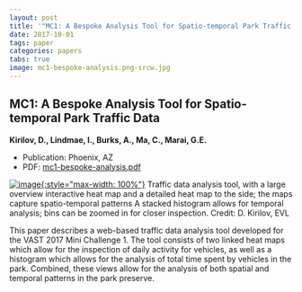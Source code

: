 ```yaml
---
layout: post
title: '"MC1: A Bespoke Analysis Tool for Spatio-temporal Park Traffic Data"'
date: 2017-10-01
tags: paper
categories: papers
tabs: true
image: mc1-bespoke-analysis.png-srcw.jpg
---
```


## MC1: A Bespoke Analysis Tool for Spatio-temporal Park Traffic Data
**Kirilov, D., Lindmae, I., Burks, A., Ma, C., Marai, G.E.**
- Publication: Phoenix, AZ
- PDF: [mc1-bespoke-analysis.pdf](/documents/mc1-bespoke-analysis.pdf)


[![image](https://www.evl.uic.edu/output/originals/mc1-bespoke-analysis.png-srcw.jpg){:style="max-width: 100%"}](https://www.evl.uic.edu/output/originals/mc1-bespoke-analysis.png-srcw.jpg)
Traffic data analysis tool, with a large overview interactive heat map and a detailed heat map to the side; the maps capture spatio-temporal patterns A stacked histogram allows for temporal analysis; bins can be zoomed in for closer inspection.
Credit: D. Kirilov, EVL

This paper describes a web-based traffic data analysis tool developed for the VAST 2017 Mini Challenge 1. The tool consists of two linked heat maps which allow for the inspection of daily activity for vehicles, as well as a histogram which allows for the analysis of total time spent by vehicles in the park. Combined, these views allow for the analysis of both spatial and temporal patterns in the park preserve.